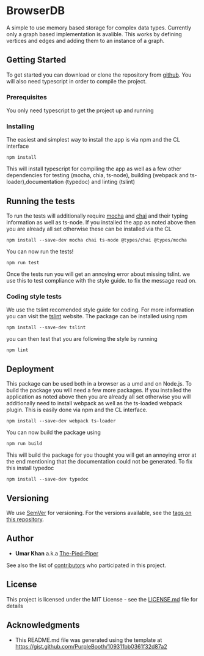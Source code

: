 # BrowserDB

A simple to use memory based storage for complex data types. Currently only a
graph based implementation is avalible. This works by defining vertices and
edges and adding them to an instance of a graph.

## Getting Started

To get started you can download or clone the repository from
[github](https://github.com/The-Pied-Piper/BrowserDB). You will also need
typescript in order to compile the project.

### Prerequisites

You only need typescript to get the project up and running

### Installing

The easiest and simplest way to install the app is via npm and the CL interface

```
npm install
```
This will install typescript for compiling the app as well as a few other dependencies for testing (mocha, chia, ts-node), building (webpack and ts-loader),documentation (typedoc) and linting (tslint)

## Running the tests

To run the tests will additionally require [mocha](https://mochajs.org/) and
[chai](http://chaijs.com/) and their typing information as well as ts-node. If you
installed the app as noted above then you are already all set otherwise these
can be installed via the CL

```
npm install --save-dev mocha chai ts-node @types/chai @types/mocha
```

You can now run the tests!
```
npm run test
```
Once the tests run you will get an annoying error about missing tslint. we use this to test compliance with the style guide. to fix the message read on.

### Coding style tests

We use the  tslint recomended style guide for coding. For more information you can visit the [tslint](https://palantir.github.io/tslint/) website. The package can
be installed using npm
```
npm install --save-dev tslint
```
you can then test that you are following the style by running
```
npm lint
```
## Deployment

This package can be used both in a browser as a umd and on Node.js. To build the package you will need a few more packages. If you installed the application as noted above then you are already all set otherwise you will additionally need to install webpack as well as the ts-loaded webpack plugin. This is easily done via npm and the CL interface.

```
npm install --save-dev webpack ts-loader
```
You can now build the package using
```
npm run build
```
This will build the package for you thought you will get an annoying error at the end mentioning that the documentation could not be generated. To fix this install typedoc
```
npm install --save-dev typedoc
```

## Versioning

We use [SemVer](http://semver.org/) for versioning. For the versions available, see the [tags on this repository](https://github.com/The-Pied-Piper/BrowserDB/tags).

## Author

* **Umar Khan** a.k.a [The-Pied-Piper](https://github.com/The-Pied-Piper)

See also the list of [contributors](https://github.com/The-Pied-Piper/BrowserDB/graphs/contributors) who participated in this project.

## License

This project is licensed under the MIT License - see the [LICENSE.md](https://github.com/The-Pied-Piper/BrowserDB/blob/master/LICENSE) file for details

## Acknowledgments

* This README.md file was generated using the template at https://gist.github.com/PurpleBooth/109311bb0361f32d87a2
